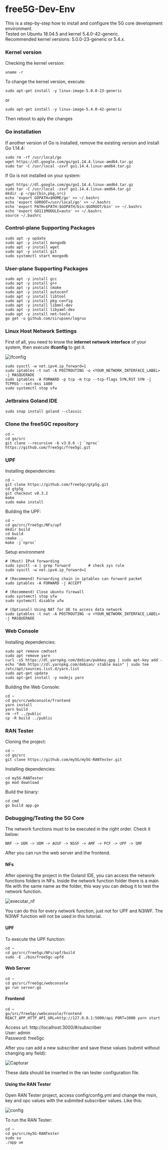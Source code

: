 # free5G-Dev-Env
This is a step-by-step how to install and configure the 5G core development environment.<br/>
Tested on Ubuntu 18.04.5 and kernel 5.4.0-42-generic.<br/>
Recommended kernel versions: 5.0.0-23-generic or 5.4.x.

### Kernel version
Checking the kernel version:
```
uname -r
```
To change the kernel version, execute:
```
sudo apt-get install -y linux-image-5.0.0-23-generic
```
or
```
sudo apt-get install -y linux-image-5.4.0-42-generic
```
Then reboot to aply the changes

### Go installation
If another version of Go is installed, remove the existing version and install Go 1.14.4:
```
sudo rm -rf /usr/local/go
wget https://dl.google.com/go/go1.14.4.linux-amd64.tar.gz
sudo tar -C /usr/local -zxvf go1.14.4.linux-amd64.tar.gz
```
If Go is not installed on your system:
```
wget https://dl.google.com/go/go1.14.4.linux-amd64.tar.gz
sudo tar -C /usr/local -zxvf go1.14.4.linux-amd64.tar.gz
mkdir -p ~/go/{bin,pkg,src}
echo 'export GOPATH=$HOME/go' >> ~/.bashrc
echo 'export GOROOT=/usr/local/go' >> ~/.bashrc
echo 'export PATH=$PATH:$GOPATH/bin:$GOROOT/bin' >> ~/.bashrc
echo 'export GO111MODULE=auto' >> ~/.bashrc
source ~/.bashrc
```

### Control-plane Supporting Packages
```
sudo apt -y update
sudo apt -y install mongodb
sudo apt -y install wget
sudo apt -y install git
sudo systemctl start mongodb
```

### User-plane Supporting Packages
```
sudo apt -y install gcc
sudo apt -y install g++
sudo apt -y install cmake
sudo apt -y install autoconf
sudo apt -y install libtool
sudo apt -y install pkg-config
sudo apt -y install libmnl-dev
sudo apt -y install libyaml-dev
sudo apt -y install net-tools
go get -u github.com/sirupsen/logrus
```

### Linux Host Network Settings
First of all, you need to know the **internet network interface** of your system, then execute **ifconfig** to get it.

![ifconfig](https://user-images.githubusercontent.com/36445263/137234844-6aba81cd-dd19-44d5-a5ed-7d7c3418d577.PNG)

```
sudo sysctl -w net.ipv4.ip_forward=1
sudo iptables -t nat -A POSTROUTING -o <YOUR_NETWORK_INTERFACE_LABEL> -j MASQUERADE
sudo iptables -A FORWARD -p tcp -m tcp --tcp-flags SYN,RST SYN -j TCPMSS --set-mss 1400
sudo systemctl stop ufw
```

### Jetbrains Goland IDE
```
sudo snap install goland --classic
```

### Clone the free5GC repository
```
cd ~
cd go/src
git clone --recursive -b v3.0.6 -j `nproc` https://github.com/free5gc/free5gc.git
```

### UPF
Installing dependencies:
```
cd ~
git clone https://github.com/free5gc/gtp5g.git
cd gtp5g
git checkout v0.3.2
make
sudo make install
```
Building the UPF:
```
cd ~
cd go/src/free5gc/NFs/upf
mkdir build
cd build
cmake ..
make -j`nproc`
```
Setup environment
```
# (Must) IPv4 forwarding
sudo sysctl -a | grep forward        # check sys rule
sudo sysctl -w net.ipv4.ip_forward=1

# (Recommend) Forwarding chain in iptables can forward packet
sudo iptables -A FORWARD -j ACCEPT

# (Recommend) Close ubuntu firewall
sudo systemctl stop ufw
sudo systemctl disable ufw

# (Optional) Using NAT for UE to access data network
sudo iptables -t nat -A POSTROUTING -o <YOUR_NETWORK_INTERFACE_LABEL> -j MASQUERADE
```

### Web Console
Installing dependencies:
```
sudo apt remove cmdtest
sudo apt remove yarn
curl -sS https://dl.yarnpkg.com/debian/pubkey.gpg | sudo apt-key add -
echo "deb https://dl.yarnpkg.com/debian/ stable main" | sudo tee /etc/apt/sources.list.d/yarn.list
sudo apt-get update
sudo apt-get install -y nodejs yarn
```
Building the Web Console:
```
cd ~
cd go/src/webconsole/frontend
yarn install
yarn build
rm -rf ../public
cp -R build ../public
```

### RAN Tester
Cloning the project:
```
cd ~
cd go/src
git clone https://github.com/my5G/my5G-RANTester.git
```
Installing dependencies:
```
cd my5G-RANTester
go mod download
```
Build the binary:
```
cd cmd 
go build app.go
```

### Debugging/Testing the 5G Core
The network functions must to be executed in the right order. Check it below:
```
NRF -> UDR -> UDM -> AUSF -> NSSF -> AMF -> PCF -> UPF -> SMF
```
After you can run the web server and the frontend.

#### NFs
After opening the project in the Goland IDE, you can access the network functions folders in NFs. Inside the network function folder there is a main file with the same name as the folder, this way you can debug it to test the network function.

![executar_nf](https://user-images.githubusercontent.com/36445263/137417909-64c9d0b5-9354-4cb5-bcd8-c39034c171b1.PNG)

You can do this for every network function, just not for UPF and N3IWF. The N3IWF function will not be used in this tutorial.

#### UPF
To execute the UPF function:
```
cd ~
cd go/src/free5gc/NFs/upf/build
sudo -E ./bin/free5gc-upfd
```

#### Web Server
```
cd ~
cd go/src/free5gc/webconsole
go run server.go
```

#### Frontend
```
cd ~
go/src/free5gc/webconsole/frontend
REACT_APP_HTTP_API_URL=http://127.0.0.1:5000/api PORT=3000 yarn start
```
Access url: http://localhost:3000/#/subscriber <br/>
User: admin <br/>
Password: free5gc <br/>

After you can add a new subscriber and save these values (submit without changing any field): 

![Capturar](https://user-images.githubusercontent.com/36445263/137420977-997c9671-01d1-4aa1-a10c-6039a23178b0.PNG)

These data should be inserted in the ran tester configuration file.

#### Using the RAN Tester
Open RAN Tester project, access config/config.yml and change the msin, key and opc values with the submited subscriber values. Like this:

![config](https://user-images.githubusercontent.com/36445263/137422134-3e834120-fd31-4b07-8268-ef425500c2c2.png)

To run the RAN Tester:
```
cd ~
cd go/src/my5G-RANTester
sudo su
./app ue
```


